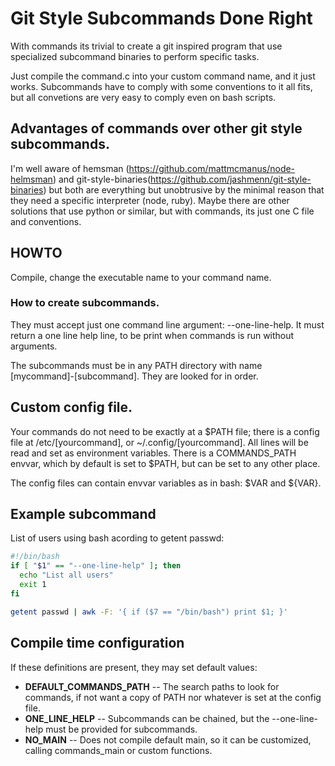 # Git Style Subcommands Done Right

With commands its trivial to create a git inspired 
program that use specialized subcommand binaries to perform specific tasks.

Just compile the command.c into your custom command name, and it just works. 
Subcommands have to comply with some conventions to it all fits, but all 
convetions are very easy to comply even on bash scripts.

## Advantages of commands over other git style subcommands.

I'm well aware of hemsman (https://github.com/mattmcmanus/node-helmsman) 
and git-style-binaries(https://github.com/jashmenn/git-style-binaries) but both
are everything but unobtrusive by the minimal reason that they need a specific
interpreter (node, ruby). Maybe there are other solutions that use python
or similar, but with commands, its just one C file and conventions.

## HOWTO

Compile, change the executable name to your command name.

### How to create subcommands.

They must accept just one command line argument: --one-line-help. It must return a 
one line help line, to be print when commands is run without arguments. 

The subcommands must be in any PATH directory with name [mycommand]-[subcommand]. 
They are looked for in order.

## Custom config file.

Your commands do not need to be exactly at a $PATH file; there is a config file 
at /etc/[yourcommand], or ~/.config/[yourcommand]. All lines will be read and set as 
environment variables. There is a COMMANDS_PATH envvar, which by default is set to 
$PATH, but can be set to any other place.

The config files can contain envvar variables as in bash: $VAR and ${VAR}.

## Example subcommand

List of users using bash acording to getent passwd:

```bash
#!/bin/bash
if [ "$1" == "--one-line-help" ]; then
  echo "List all users"
  exit 1
fi

getent passwd | awk -F: '{ if ($7 == "/bin/bash") print $1; }'
```

## Compile time configuration

If these definitions are present, they may set default values:

* **DEFAULT_COMMANDS_PATH** -- The search paths to look for commands, if not want a copy 
  of PATH nor whatever is set at the config file.
* **ONE_LINE_HELP** -- Subcommands can be chained, but the --one-line-help must be 
  provided for subcommands.
* **NO_MAIN** -- Does not compile default main, so it can be customized, calling commands_main or custom functions.